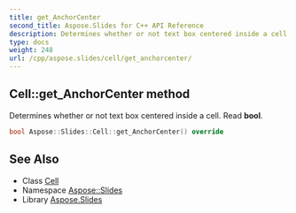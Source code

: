 ```yaml
---
title: get_AnchorCenter
second_title: Aspose.Slides for C++ API Reference
description: Determines whether or not text box centered inside a cell. Read bool.
type: docs
weight: 248
url: /cpp/aspose.slides/cell/get_anchorcenter/
---
```

## Cell::get_AnchorCenter method


Determines whether or not text box centered inside a cell. Read **bool**.

```cpp
bool Aspose::Slides::Cell::get_AnchorCenter() override
```

## See Also

* Class [Cell](../)
* Namespace [Aspose::Slides](../../)
* Library [Aspose.Slides](../../../)
